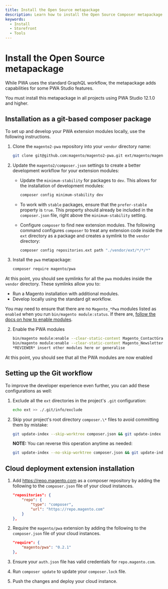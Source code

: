 ```yaml
---
title: Install the Open Source metapackage
description: Learn how to install the Open Source Composer metapackage to get enhanced GraphQL coverage for PWA Studio storefront projects.
keywords:
  - Install
  - Storefront
  - Tools
---
```


# Install the Open Source metapackage

While PWA uses the standard GraphQL workflow, the metapackage adds capabilities for some PWA Studio features.

You must install this metapackage in all projects using PWA Studio 12.1.0 and higher.

## Installation as a git-based composer package

To set up and develop your PWA extension modules locally, use the following instructions.

1. Clone the `magento2-pwa` repository into your `vendor` directory name:

    ```bash
    git clone git@github.com:magento/magento2-pwa.git ext/magento/magento2-pwa
    ```

1. Update the `magento2/composer.json` settings to create a better development workflow for your extension modules:

    -  Update the `minimum-stability` for packages to `dev`. This allows for the installation of development modules:

        ```bash
        composer config minimum-stability dev
        ```

    -  To work with `stable` packages, ensure that the `prefer-stable` property is `true`. This property should already be included in the `composer.json` file, right above the `minimum-stability` setting.

    -  Configure `composer` to find new extension modules. The following command configures `composer` to treat any extension code inside the `ext` directory as a package and creates a symlink to the `vendor` directory:

        ```bash
        composer config repositories.ext path "./vendor/ext/*/*/*"
        ```

1. Install the `pwa` metapackage:

    ```bash
    composer require magento/pwa
    ```

At this point, you should see symlinks for all the `pwa` modules inside the `vendor` directory. These symlinks allow you to:

-  Run a Magento installation with additional modules.
-  Develop locally using the standard git workflow.

You may need to ensure that there are no `Magento_*Pwa` modules listed as `enabled` when you run `bin/magento module:status`. If there are, [follow the docs on how to enable modules](https://developer.adobe.com/commerce/php/development/build/component-management/).

2. Enable the PWA modules
    ```bash
    bin/magento module:enable --clear-static-content Magento_ContactGraphQlPwa
    bin/magento module:enable --clear-static-content Magento_NewsletterGraphQlPwa
    *REVIEWER* insert other modules here or generalise    
    ```
At this point, you should see that all the PWA modules are now enabled

## Setting up the Git workflow

To improve the developer experience even further, you can add these configurations as well:

1. Exclude all the `ext` directories in the project's `.git` configuration:

    ```bash
    echo ext >> ./.git/info/exclude
    ```

1. Skip your project's root directory `composer.\*` files to avoid committing them by mistake:

    ```bash
    git update-index --skip-worktree composer.json && git update-index --skip-worktree composer.lock
    ```

    **NOTE:** You can reverse this operation anytime as needed:

    ```bash
    git update-index --no-skip-worktree composer.json && git update-index --no-skip-worktree composer.lock
    ```

## Cloud deployment extension installation

1. Add https://repo.magento.com as a composer repository by adding the following to the `composer.json` file of your cloud instances.

    ```json
    "repositories": {
        "repo": {
            "type": "composer",
            "url": "https://repo.magento.com"
        }
    },
    ```

1. Require the `magento/pwa` extension by adding the following to the `composer.json` file of your cloud instances.

    ```json
    "require": {
        "magento/pwa": "0.2.1"
    },
    ```

1. Ensure your `auth.json` file has valid credentials for `repo.magento.com`.

1. Run `composer update` to update your `composer.lock` file.

1. Push the changes and deploy your cloud instance.
